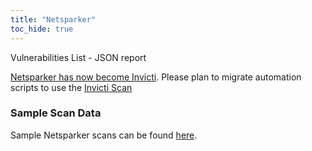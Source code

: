 ```yaml
---
title: "Netsparker"
toc_hide: true
---
```

Vulnerabilities List - JSON report

[Netsparker has now become Invicti](https://www.invicti.com/blog/news/netsparker-is-now-invicti-signaling-a-new-era-for-modern-appsec/). Please plan to migrate automation scripts to use the [Invicti Scan](../invicti.md)

### Sample Scan Data

Sample Netsparker scans can be found [here](https://github.com/DefectDojo/django-DefectDojo/tree/master/unittests/scans/netsparker).